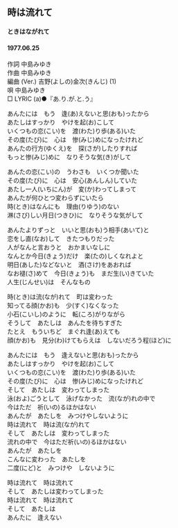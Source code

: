 ## 時は流れて
#### ときはながれて
#### 1977.06.25


作詞        中島みゆき  
作曲        中島みゆき  
編曲 (Ver.) 吉野(よしの)金次(きんじ) (1)  
唄          中島みゆき  
□ LYRIC (a)●『あ.り.が.と.う』  


あんたには　もう　逢(あ)えないと思(おも)ったから  
あたしはすっかり　やけを起(お)こして  
いくつもの恋(こい)を　渡(わた)り歩(ある)いた  
その度(たび)に　心は　惨(みじ)めになったけれど  
あんたの行方(ゆくえ)を　探(さが)したりすれば  
もっと惨(みじ)めに　なりそうな気(き)がして  
  
  
あんたの恋(こい)の　うわさも　いくつか聞いた  
その度(たび)に　心は　安心(あんしん)していた  
あたし一人(いちにん)が　変(か)わってしまって  
あんたが何ひとつ変わらずにいたら  
時(とき)はなんにも　理由(りゆう)のない  
淋(さび)しい月日(つきひ)に　なりそうな気がして  
  
  
あんたよりずっと　いいと思(おも)う相手(あいて)と  
恋をし直(なお)して　きたつもりだった  
人がなんと言おうと　おかまいなしに  
なんとか今日(きょう)だけ　楽(たの)しくなれよと  
明日(あした)などないと　酒(さけ)をあおれば  
なお褪(さ)めて　今日(きょう)も　まだ生(い)きていた  
人生(じんせい)は　そんなもの  
  
  
時(とき)は流(なが)れて　町は変わった  
知ってる顔(かお)も　少(すく)なくなった  
小石(こいし)のように　転(ころ)がりながら  
そうして　あたしは　あんたを待ちすぎた  
たとえ　もういちど　まぐれ逢(あ)えても  
顔(かお)も　見分(わ)けてもらえは　しないだろう程(ほど)に  
  
  
あんたには　もう　逢えないと思(おも)ったから  
あたしはすっかり　やけを起(お)こして  
いくつもの恋(こい)を　渡(わた)り歩(ある)いた  
その度(たび)に　心は　惨(みじ)めになったけれど  
そして　あたしは　変わってしまった  
泳(およ)ごうとして　泳げなかった　流(なが)れの中で  
今はただ　祈(いの)るほかはない  
あんたが　あたしを　みつけやしないように  
時は流れて　時は流(なが)れて  
そして　あたしは　変わってしまった  
流れの中で　今はただ祈(いの)るほかはない  
あんたが　あたしを  
こんなに変わった　あたしを  
二度(にど)と　みつけや　しないように  
  
  
時は流れて　時は流れて  
そして　あたしは変わってしまった　  
時は流れて　時は流れて  
そして　あたしは  
あんたに　逢えない  
